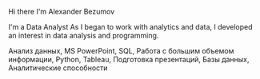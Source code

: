 Hi there I'm Alexander Bezumov

I'm a Data Analyst
As I began to work with analytics and data, I developed an interest in data analysis and programming.

Анализ данных, MS PowerPoint, SQL, Работа с большим объемом информации, Python, Tableau, Подготовка презентаций, Базы данных, Аналитические способности
<!--
**sashbez/sashbez** is a ✨ _special_ ✨ repository because its `README.md` (this file) appears on your GitHub profile.

Here are some ideas to get you started:

- 🔭 I’m currently working on ...
- 🌱 I’m currently learning ...
- 👯 I’m looking to collaborate on ...
- 🤔 I’m looking for help with ...
- 💬 Ask me about ...
- 📫 How to reach me: ...
- 😄 Pronouns: ...
- ⚡ Fun fact: ...
-->
